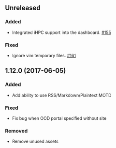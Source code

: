 ## Unreleased

### Added

  - Integrated iHPC support into the dashboard. [#155](https://github.com/OSC/ood-dashboard/pull/155)

### Fixed

  - Ignore vim temporary files. [#161](https://github.com/OSC/ood-dashboard/issues/161)

## 1.12.0 (2017-06-05)

### Added

  - Add ability to use RSS/Markdown/Plaintext MOTD

### Fixed

  - Fix bug when OOD portal specified without site

### Removed

  - Remove unused assets
